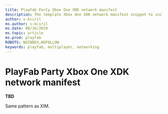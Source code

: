 ```yaml
---
title: PlayFab Party Xbox One XDK network manifest
description: The template Xbox One XDK network manifest snippet to include with your game for enabling PlayFab Party chat and data communication.
author: v-kciril
ms.author: v-kciril
ms.date: 08/16/2019
ms.topic: article
ms.prod: playfab
ROBOTS: NOINDEX,NOFOLLOW
keywords: playfab, multiplayer, networking
---
```


# PlayFab Party Xbox One XDK network manifest

**TBD**

Same pattern as XIM.

